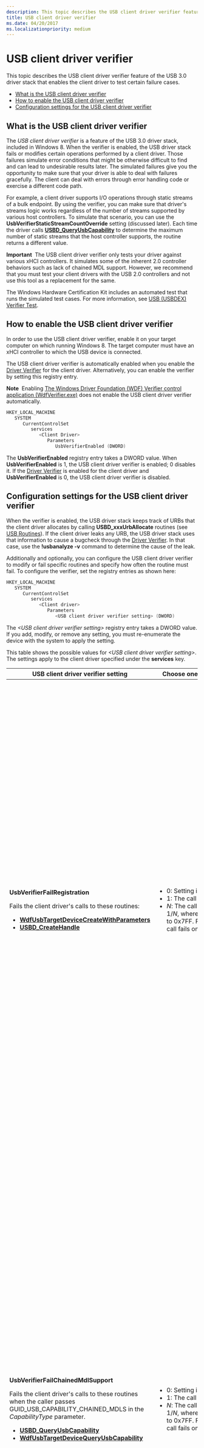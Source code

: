 ```yaml
---
description: This topic describes the USB client driver verifier feature of the USB 3.0 driver stack that enables the client driver to test certain failure cases.
title: USB client driver verifier
ms.date: 04/20/2017
ms.localizationpriority: medium
---
```


# USB client driver verifier


This topic describes the USB client driver verifier feature of the USB 3.0 driver stack that enables the client driver to test certain failure cases.

-   [What is the USB client driver verifier](#what-is-the-usb-client-driver-verifier)
-   [How to enable the USB client driver verifier](#how-to-enable-the-usb-client-driver-verifier)
-   [Configuration settings for the USB client driver verifier](#configuration-settings-for-the-usb-client-driver-verifier)

## What is the USB client driver verifier


The *USB client driver verifier* is a feature of the USB 3.0 driver stack, included in Windows 8. When the verifier is enabled, the USB driver stack fails or modifies certain operations performed by a client driver. Those failures simulate error conditions that might be otherwise difficult to find and can lead to undesirable results later. The simulated failures give you the opportunity to make sure that your driver is able to deal with failures gracefully. The client can deal with errors through error handling code or exercise a different code path.

For example, a client driver supports I/O operations through static streams of a bulk endpoint. By using the verifier, you can make sure that driver's streams logic works regardless of the number of streams supported by various host controllers. To simulate that scenario, you can use the **UsbVerifierStaticStreamCountOverride** setting (discussed later). Each time the driver calls [**USBD\_QueryUsbCapability**](/previous-versions/windows/hardware/drivers/hh406230(v=vs.85)) to determine the maximum number of static streams that the host controller supports, the routine returns a different value.

**Important**  The USB client driver verifier only tests your driver against various xHCI controllers. It simulates some of the inherent 2.0 controller behaviors such as lack of chained MDL support. However, we recommend that you must test your client drivers with the USB 2.0 controllers and not use this tool as a replacement for the same.

 

The Windows Hardware Certification Kit includes an automated test that runs the simulated test cases. For more information, see [USB (USBDEX) Verifier Test](/previous-versions/windows/hardware/hck/hh998558(v=vs.85)).

## How to enable the USB client driver verifier


In order to use the USB client driver verifier, enable it on your target computer on which running Windows 8. The target computer must have an xHCI controller to which the USB device is connected.

The USB client driver verifier is automatically enabled when you enable the [Driver Verifier](../devtest/driver-verifier.md) for the client driver. Alternatively, you can enable the verifier by setting this registry entry.

**Note**  Enabling [The Windows Driver Foundation (WDF) Verifier control application (WdfVerifier.exe)](../devtest/wdf-verifier-control-application.md) does not enable the USB client driver verifier automatically.

 

```cpp
HKEY_LOCAL_MACHINE
   SYSTEM
      CurrentControlSet
         services
            <Client Driver>
               Parameters
                  UsbVerifierEnabled (DWORD)
```

The **UsbVerifierEnabled** registry entry takes a DWORD value. When **UsbVerifierEnabled** is 1, the USB client driver verifier is enabled; 0 disables it. If the [Driver Verifier](../devtest/driver-verifier.md) is enabled for the client driver and **UsbVerifierEnabled** is 0, the USB client driver verifier is disabled.

## Configuration settings for the USB client driver verifier


When the verifier is enabled, the USB driver stack keeps track of URBs that the client driver allocates by calling **USBD\_xxxUrbAllocate** routines (see [USB Routines](/windows-hardware/drivers/ddi/_usbref/#client)). If the client driver leaks any URB, the USB driver stack uses that information to cause a bugcheck through the [Driver Verifier](../devtest/driver-verifier.md). In that case, use the **!usbanalyze -v** command to determine the cause of the leak.

Additionally and optionally, you can configure the USB client driver verifier to modify or fail specific routines and specify how often the routine must fail. To configure the verifier, set the registry entries as shown here:

```cpp
HKEY_LOCAL_MACHINE
   SYSTEM
      CurrentControlSet
         services
            <Client driver>
               Parameters
                  <USB client driver verifier setting> (DWORD)
```

The *&lt;USB client driver verifier setting&gt;* registry entry takes a DWORD value.
If you add, modify, or remove any setting, you must re-enumerate the device with the system to apply the setting.

This table shows the possible values for *&lt;USB client driver verifier setting&gt;*. The settings apply to the client driver specified under the **services** key.

<table>
<colgroup>
<col width="33%" />
<col width="33%" />
<col width="33%" />
</colgroup>
<thead>
<tr class="header">
<th>USB client driver verifier setting</th>
<th>Choose one of these possible values:</th>
<th>Use to simulate...</th>
</tr>
</thead>
<tbody>
<tr class="odd">
<td><p><strong>UsbVerifierFailRegistration</strong></p>
<p>Fails the client driver's calls to these routines:</p>
<ul>
<li><a href="https://docs.microsoft.com/windows-hardware/drivers/ddi/wdfusb/nf-wdfusb-wdfusbtargetdevicecreatewithparameters" data-raw-source="[&lt;strong&gt;WdfUsbTargetDeviceCreateWithParameters&lt;/strong&gt;](/windows-hardware/drivers/ddi/wdfusb/nf-wdfusb-wdfusbtargetdevicecreatewithparameters)"><strong>WdfUsbTargetDeviceCreateWithParameters</strong></a></li>
<li><a href="https://docs.microsoft.com/windows-hardware/drivers/ddi/usbdlib/nf-usbdlib-usbd_createhandle" data-raw-source="[&lt;strong&gt;USBD_CreateHandle&lt;/strong&gt;](/windows-hardware/drivers/ddi/usbdlib/nf-usbdlib-usbd_createhandle)"><strong>USBD_CreateHandle</strong></a></li>
</ul></td>
<td><ul>
<li>0: Setting is disabled.</li>
<li>1: The call always fails.</li>
<li><em>N</em>: The call fails with a probability of 1/<em>N</em>, where <em>N</em> is a hex value between 1 to 0x7FF. For example, if <em>N</em> is 10. The call fails once every 10 calls.</li>
</ul></td>
<td><p><strong>Client driver registration failure.</strong></p>
<p>One of the initialization tasks of a client driver is to register itself with the underlying driver stack. The registration is required in several subsequent calls.</p>
<p>For example, the client driver calls <a href="https://docs.microsoft.com/windows-hardware/drivers/ddi/usbdlib/nf-usbdlib-usbd_createhandle" data-raw-source="[&lt;strong&gt;USBD_CreateHandle&lt;/strong&gt;](/windows-hardware/drivers/ddi/usbdlib/nf-usbdlib-usbd_createhandle)"><strong>USBD_CreateHandle</strong></a> for registration. Let's say the driver assumes that the routine always returns STATUS_SUCCESS, and does not implement code to handle failure. If the routine returns an error NTSTATUS code, the driver can inadvertently ignore the error and proceed with the subsequent calls by using an invalid USBD handle.</p>
<p>The setting allows you to fail the call so that can you can test the failure code path.</p>
<p>Expected client driver behavior when registration fails:</p>
<ul>
<li><p>The driver is not expected continue to function as normal.</p></li>
<li><p>The driver must not cause a system crash or become unresponsive by choosing to ignore this failure.</p></li>
</ul></td>
</tr>
<tr class="even">
<td><p><strong>UsbVerifierFailChainedMdlSupport</strong></p>
<p>Fails the client driver's calls to these routines when the caller passes GUID_USB_CAPABILITY_CHAINED_MDLS in the <em>CapabilityType</em> parameter.</p>
<ul>
<li><a href="https://docs.microsoft.com/previous-versions/windows/hardware/drivers/hh406230(v=vs.85)" data-raw-source="[&lt;strong&gt;USBD_QueryUsbCapability&lt;/strong&gt;](/previous-versions/windows/hardware/drivers/hh406230(v=vs.85))"><strong>USBD_QueryUsbCapability</strong></a></li>
<li><a href="https://docs.microsoft.com/windows-hardware/drivers/ddi/wdfusb/nf-wdfusb-wdfusbtargetdevicequeryusbcapability" data-raw-source="[&lt;strong&gt;WdfUsbTargetDeviceQueryUsbCapability&lt;/strong&gt;](/windows-hardware/drivers/ddi/wdfusb/nf-wdfusb-wdfusbtargetdevicequeryusbcapability)"><strong>WdfUsbTargetDeviceQueryUsbCapability</strong></a></li>
</ul></td>
<td><ul>
<li>0: Setting is disabled.</li>
<li>1: The call always fails.</li>
<li><em>N</em>: The call fails with a probability of 1/<em>N</em>, where <em>N</em> is a hex value between 1 to 0x7FF. For example, if <em>N</em> is 10. The call fails once every 10 calls.</li>
</ul></td>
<td><p><strong>Communication with a host controller that does not support chained MDLs.</strong></p>
<p>In order for the client driver to send chained MDLs (see <a href="https://docs.microsoft.com/windows-hardware/drivers/kernel/using-mdls" data-raw-source="[MDL](../kernel/using-mdls.md)">MDL</a>), the USB driver stack and the host controller must support them.</p>
<p>This setting allows you to test the code that is executed when the client driver sends chained MDL requests to the device that is connected to a host controller that does not support them. The call fails regardless of whether the host controller supports chained MDLs.</p>
<p>For more information about chained MDLs support in the USB driver stack, see <a href="how-to-send-chained-mdls.md" data-raw-source="[How to Send Chained MDLs](how-to-send-chained-mdls.md)">How to Send Chained MDLs</a>.</p>
<p>Expected client driver behavior when the host controller does not support chained MDLs:</p>
<ul>
<li><p>The driver is expected continue to perform I/O transfers without using chained MDLs. By doing so, you will also make sure that your driver works with USB 2.0 host controllers because those controllers do not support chained MDLs.</p></li>
<li><p>The driver must not cause a system crash or become unresponsive by choosing to ignore this failure.</p></li>
</ul></td>
</tr>
<tr class="odd">
<td><p><strong>UsbVerifierFailStaticStreamsSupport</strong></p>
<p>Fails the client driver's calls to these routines when the caller passes GUID_USB_CAPABILITY_STATIC_STREAMS in the <em>CapabilityType</em> parameter.</p>
<ul>
<li><a href="https://docs.microsoft.com/previous-versions/windows/hardware/drivers/hh406230(v=vs.85)" data-raw-source="[&lt;strong&gt;USBD_QueryUsbCapability&lt;/strong&gt;](/previous-versions/windows/hardware/drivers/hh406230(v=vs.85))"><strong>USBD_QueryUsbCapability</strong></a></li>
<li><a href="https://docs.microsoft.com/windows-hardware/drivers/ddi/wdfusb/nf-wdfusb-wdfusbtargetdevicequeryusbcapability" data-raw-source="[&lt;strong&gt;WdfUsbTargetDeviceQueryUsbCapability&lt;/strong&gt;](/windows-hardware/drivers/ddi/wdfusb/nf-wdfusb-wdfusbtargetdevicequeryusbcapability)"><strong>WdfUsbTargetDeviceQueryUsbCapability</strong></a></li>
</ul></td>
<td><ul>
<li>0: Setting is disabled.</li>
<li>1: The call always fails.</li>
<li><em>N</em>: The call fails with a probability of 1/<em>N</em>, where <em>N</em> is a hex value between 1 to 0x7FF. For example, if <em>N</em> is 10. The call will fail once every 10 calls.</li>
</ul></td>
<td><p><strong>Communication with a host controller that does not support static streams.</strong></p>
<p>In order for a client driver to send I/O transfers through static streams of a bulk endpoint, the host controller must support streams.</p>
<p>If the device is connected to a host controller that does not support streams, and the driver attempts to perform stream I/O transfers, those transfers will fail. This setting allows you to test the code in case of such a failure.</p>
<p>Expected client driver behavior when the host controller does not support static streams:</p>
<ul>
<li><p>If the client driver wants to work with an xHCI controller that does not support streams, your device must be able to work without using stream-enabled bulk endpoints.</p></li>
<li><p>The driver must not cause a system crash or become unresponsive by choosing to ignore this failure.</p></li>
</ul></td>
</tr>
<tr class="even">
<td><p><strong>UsbVerifierStaticStreamCountOverride</strong></p>
Changes the value received in the <em>OutputBuffer</em> parameter when the client calls to these routines with GUID_USB_CAPABILITY_STATIC_STREAMS.
<ul>
<li><a href="https://docs.microsoft.com/previous-versions/windows/hardware/drivers/hh406230(v=vs.85)" data-raw-source="[&lt;strong&gt;USBD_QueryUsbCapability&lt;/strong&gt;](/previous-versions/windows/hardware/drivers/hh406230(v=vs.85))"><strong>USBD_QueryUsbCapability</strong></a></li>
<li><a href="https://docs.microsoft.com/windows-hardware/drivers/ddi/wdfusb/nf-wdfusb-wdfusbtargetdevicequeryusbcapability" data-raw-source="[&lt;strong&gt;WdfUsbTargetDeviceQueryUsbCapability&lt;/strong&gt;](/windows-hardware/drivers/ddi/wdfusb/nf-wdfusb-wdfusbtargetdevicequeryusbcapability)"><strong>WdfUsbTargetDeviceQueryUsbCapability</strong></a></li>
</ul>
<p>The <em>OutputBuffer</em> value indicates the maximum number of static streams that the host controller supports.</p></td>
<td><ul>
<li>0: Setting is disabled.</li>
<li>1: The verifier chooses the <em>OutputBuffer</em> value randomly. This value is useful for stress testing because the <em>OutputBuffer</em> value is not repeated and the call is tested with more variations.</li>
<li><p><em>N</em>: Specifies the <em>OutputBuffer</em> value.</p>
<p>When the flag is enabled with <em>N</em> value, <em>N</em> must be less than the maximum number of streams that the USB driver stack supports. Therefore, before setting this flag, you must have retrieved the actual value through a successful call.</p>
<p>If <em>N</em> is greater than the maximum number of streams, the setting is ignored.</p></li>
</ul></td>
<td><p><strong>Communication with various host controllers, each supporting a different value of maximum number of streams.</strong></p>
<p>By using this setting, you can make sure that driver's streams logic works regardless of the number of streams supported by various host controllers.</p>
<p>The number of streams that you can use for I/O transfer will be limited by the number of streams that the host controller supports.</p>
<p>For information about how to support static streams in your client driver, see <a href="how-to-open-streams-in-a-usb-endpoint.md" data-raw-source="[How to Open and Close Static Streams in a USB Bulk Endpoint](how-to-open-streams-in-a-usb-endpoint.md)">How to Open and Close Static Streams in a USB Bulk Endpoint</a>.</p>
<p>Expected client driver behavior when the host controller supports fewer streams than the endpoint:</p>
<ul>
<li><p>The client driver can choose to perform data transfers with fewer numbers of streams.</p></li>
<li><p>The driver must not cause a system crash or become unresponsive by choosing to ignore this failure.</p></li>
</ul></td>
</tr>
<tr class="odd">
<td><p><strong>UsbVerifierFailEnableStaticStreams</strong></p>
<p>Fails the client driver's open static-streams request (URB_FUNCTION_OPEN_STATIC_STREAMS).</p></td>
<td><ul>
<li>0: Setting is disabled.</li>
<li>1: The request always fails.</li>
<li><em>N</em>: The request fails with a probability of 1/<em>N</em>, where <em>N</em> is a hex value between 1 to 0x7FF. For example, if <em>N</em> is 10. The request fails once every 10 calls.</li>
</ul>
<div class="alert">
<strong>Note</strong>  The open static-streams request fails if the previous call to <a href="https://docs.microsoft.com/previous-versions/windows/hardware/drivers/hh406230(v=vs.85)" data-raw-source="[&lt;strong&gt;USBD_QueryUsbCapability&lt;/strong&gt;](/previous-versions/windows/hardware/drivers/hh406230(v=vs.85))"><strong>USBD_QueryUsbCapability</strong></a> or <a href="https://docs.microsoft.com/windows-hardware/drivers/ddi/wdfusb/nf-wdfusb-wdfusbtargetdevicequeryusbcapability" data-raw-source="[&lt;strong&gt;WdfUsbTargetDeviceQueryUsbCapability&lt;/strong&gt;](/windows-hardware/drivers/ddi/wdfusb/nf-wdfusb-wdfusbtargetdevicequeryusbcapability)"><strong>WdfUsbTargetDeviceQueryUsbCapability</strong></a> failed.
</div>
<div>
 
</div></td>
<td><p><strong>Communication with a host controller that supports static streams but the request fails due to other reasons.</strong></p>
<p>For instance, your device is connected to a host controller that supports streams. The client driver sends an open streams request with a number (of streams to open) that exceeds the maximum number of streams supported by the host controller. The USB driver stack will fail such a request.</p>
<p>By using this setting, you can test the error handling code for open streams request failure.</p>
<p>Expected client driver behavior when an open-streams request fails:</p>
<ul>
<li><p>The driver is not expected continue to function as normal.</p></li>
<li><p>The driver must not cause a system crash or become unresponsive by choosing to ignore this failure.</p></li>
</ul></td>
</tr>
</tbody>
</table>

 

## Related topics
[**USBD\_CreateHandle**](/windows-hardware/drivers/ddi/usbdlib/nf-usbdlib-usbd_createhandle)  
[**USBD\_QueryUsbCapability**](/previous-versions/windows/hardware/drivers/hh406230(v=vs.85))  
[How to Open and Close Static Streams in a USB Bulk Endpoint](how-to-open-streams-in-a-usb-endpoint.md)  
[How to Send Chained MDLs](how-to-send-chained-mdls.md)  
[USB Diagnostics and Test Guide](usb-driver-testing-guide.md)